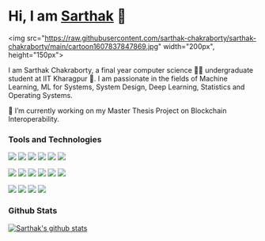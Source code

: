 # Hi, I am [Sarthak](https://sarthak-chakraborty.github.io/) 👋 

<img src="https://raw.githubusercontent.com/sarthak-chakraborty/sarthak-chakraborty/main/cartoon1607837847869.jpg" width="200px", height="150px">

I am Sarthak Chakraborty, a final year computer science 👨‍💻 undergraduate student at IIT Kharagpur 🏫. I am passionate in the fields of Machine Learning, ML for Systems, System Design, Deep Learning, Statistics and Operating Systems. 

🔭 I’m currently working on my Master Thesis Project on Blockchain Interoperability.

### Tools and Technologies 

![](https://img.shields.io/badge/OS-Linux-informational?style=flat&logo=ubuntu&logoColor=white&color=informational)
![](https://img.shields.io/badge/Code-Python-informational?style=flat&logo=python&logoColor=white&color=informational)
![](https://img.shields.io/badge/Code-C-informational?style=flat&logo=c&logoColor=white&color=informational)
![](https://img.shields.io/badge/Code-C++-informational?style=flat&logo=cpp&logoColor=white&color=informational)
![](https://img.shields.io/badge/Code-Java-informational?style=flat&logo=java&logoColor=white&color=informational)
![](https://img.shields.io/badge/Code-SQL-informational?style=flat&logo=mysql&logoColor=white&color=informational)

![](https://img.shields.io/badge/Packages-tensorflow-informational?style=flat&logo=tensorflow&logoColor=white&color=informational)
![](https://img.shields.io/badge/Packages-keras-informational?style=flat&logo=keras&logoColor=white&color=informational)
![](https://img.shields.io/badge/Packages-OpenCV-informational?style=flat&logo=opencv&logoColor=white&color=informational)
![](https://img.shields.io/badge/Packages-Numpy-informational?style=flat&logo=numpy&logoColor=white&color=informational)
![](https://img.shields.io/badge/Packages-scikit-learn-informational?style=flat&logo=sklearn&logoColor=white&color=informational)
![](https://img.shields.io/badge/Packages-PyTorch-informational?style=flat&logo=pytorch&logoColor=white&color=informational)

![](https://img.shields.io/badge/Tools-MongoDB-informational?style=flat&logo=mongodb&logoColor=white&color=informational)
![](https://img.shields.io/badge/Tools-Docker-informational?style=flat&logo=docker&logoColor=white&color=informational)
![](https://img.shields.io/badge/Tools-Kafka-informational?style=flat&logo=kafka&logoColor=white&color=informational)
![](https://img.shields.io/badge/Editor-VSCode-informational?style=flat&logo=vscode&logoColor=white&color=informational)


### Github Stats

[![Sarthak's github stats](https://github-readme-stats.vercel.app/api?username=sarthak-chakraborty&&hide=stars&count_private=true&show_icons=true&theme=great-gatsby)](https://github-readme-stats.vercel.app/api?username=sarthak-chakraborty&&hide=stars&count_private=true&show_icons=true&theme=great-gatsby)

<!--
[![Top Langs](https://github-readme-stats.vercel.app/api/top-langs/?username=sarthak-chakraborty&layout=compact&theme=great-gatsby)]()
-->


<!--
**sarthak-chakraborty/sarthak-chakraborty** is a ✨ _special_ ✨ repository because its `README.md` (this file) appears on your GitHub profile.

Here are some ideas to get you started:

- 🔭 I’m currently working on ...
- 🌱 I’m currently learning ...
- 👯 I’m looking to collaborate on ...
- 🤔 I’m looking for help with ...
- 💬 Ask me about ...
- 📫 How to reach me: ...
- 😄 Pronouns: ...
- ⚡ Fun fact: ...
-->

